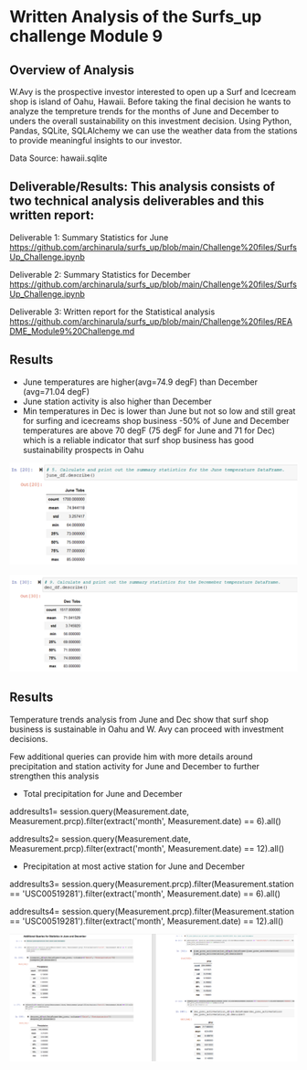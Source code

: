 # Written Analysis of the Surfs_up challenge Module 9

## Overview of Analysis
W.Avy is the prospective investor interested to open up a Surf and Icecream shop is island of Oahu, Hawaii. Before taking the final decision he wants to analyze the tempreture trends for the months of June and December to unders the overall sustainability on this investment decision. Using Python, Pandas, SQLite, SQLAlchemy we can use the weather data from the stations to provide meaningful insights to our investor. 

Data Source: hawaii.sqlite

## Deliverable/Results: This analysis consists of two technical analysis deliverables and this written report:

Deliverable 1: Summary Statistics for June
https://github.com/archinarula/surfs_up/blob/main/Challenge%20files/SurfsUp_Challenge.ipynb

Deliverable 2: Summary Statistics for December
https://github.com/archinarula/surfs_up/blob/main/Challenge%20files/SurfsUp_Challenge.ipynb

Deliverable 3: Written report for the Statistical analysis 
https://github.com/archinarula/surfs_up/blob/main/Challenge%20files/README_Module9%20Challenge.md


## Results

- June temperatures are higher(avg=74.9 degF) than December (avg=71.04 degF)
- June station activity is also higher than December
- Min temperatures in Dec is lower than June but not so low and still great for surfing and icecreams shop business
-50% of June and December temperatures are above 70 degF (75 degF for June and 71 for Dec) which is a reliable indicator that surf shop business has good sustainability prospects in Oahu


![Junestats](https://github.com/archinarula/surfs_up/blob/main/Challenge%20files/Junestats.png)

![Decstats](https://github.com/archinarula/surfs_up/blob/main/Challenge%20files/Decstats.png)

## Results
Temperature trends analysis from June and Dec show that surf shop business is sustainable in Oahu and W. Avy can proceed with investment decisions.

Few additional queries can provide him with more details around precipitation and station activity for June and December to further strengthen this analysis

- Total precipitation for June and December

addresults1= session.query(Measurement.date, Measurement.prcp).filter(extract('month', Measurement.date) == 6).all()

addresults2= session.query(Measurement.date, Measurement.prcp).filter(extract('month', Measurement.date) == 12).all()


- Precipitation at most active station for June and December

addresults3= session.query(Measurement.prcp).filter(Measurement.station == 'USC00519281').filter(extract('month', Measurement.date) == 6).all()

addresults4= session.query(Measurement.prcp).filter(Measurement.station == 'USC00519281').filter(extract('month', Measurement.date) == 12).all()

![2additionalqueries](https://github.com/archinarula/surfs_up/blob/main/Challenge%20files/2additionalqueries.png)